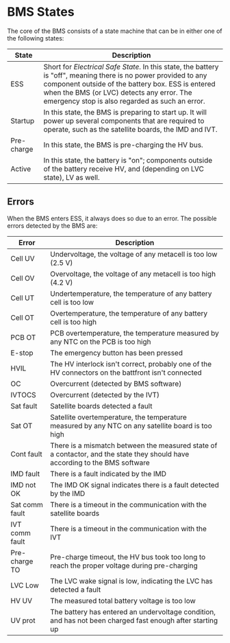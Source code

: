 # BMS States

The core of the BMS consists of a state machine that can be in either one of the following states:

| State | Description |
| --- | --- |
| ESS | Short for _Electrical Safe State_. In this state, the battery is "off", meaning there is no power provided to any component outside of the battery box. ESS is entered when the BMS (or LVC) detects any error. The emergency stop is also regarded as such an error. |
| Startup | In this state, the BMS is preparing to start up. It will power up several components that are required to operate, such as the satellite boards, the IMD and IVT. |
| Pre-charge | In this state, the BMS is pre-charging the HV bus. |
| Active | In this state, the battery is "on"; components outside of the battery receive HV, and (depending on LVC state), LV as well. |

## Errors

When the BMS enters ESS, it always does so due to an error. The possible errors detected by the BMS are:

| Error | Description |
| --- | --- |
| Cell UV | Undervoltage, the voltage of any metacell is too low (2.5 V) |
| Cell OV | Overvoltage, the voltage of any metacell is too high (4.2 V) |
| Cell UT | Undertemperature, the temperature of any battery cell is too low |
| Cell OT | Overtemperature, the temperature of any battery cell is too high |
| PCB OT | PCB overtemperature, the temperature measured by any NTC on the PCB is too high |
| E-stop | The emergency button has been pressed |
| HVIL | The HV interlock isn't correct, probably one of the HV connectors on the battfront isn't connected |
| OC | Overcurrent (detected by BMS software) |
| IVTOCS | Overcurrent (detected by the IVT) |
| Sat fault | Satellite boards detected a fault |
| Sat OT | Satellite overtemperature, the temperature measured by any NTC on any satellite board is too high |
| Cont fault | There is a mismatch between the measured state of a contactor, and the state they should have according to the BMS software |
| IMD fault | There is a fault indicated by the IMD |
| IMD not OK | The IMD OK signal indicates there is a fault detected by the IMD |
| Sat comm fault | There is a timeout in the communication with the satellite boards |
| IVT comm fault | There is a timeout in the communication with the IVT |
| Pre-charge TO | Pre-charge timeout, the HV bus took too long to reach the proper voltage during pre-charging |
| LVC Low | The LVC wake signal is low, indicating the LVC has detected a fault |
| HV UV | The measured total battery voltage is too low |
| UV prot | The battery has entered an undervoltage condition, and has not been charged fast enough after starting up |
